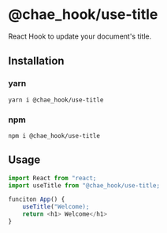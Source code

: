 # @chae_hook/use-title

React Hook to update your document's title.

## Installation

### yarn

```
yarn i @chae_hook/use-title
```

### npm

```
npm i @chae_hook/use-title
```

## Usage

```javascript
import React from "react;
import useTitle from "@chae_hook/use-title;

funciton App() {
    useTitle("Welcome);
    return <h1> Welcome</h1>
}
```
